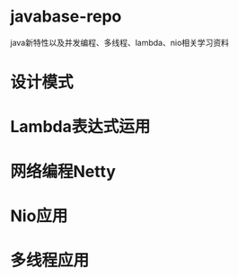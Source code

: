 # javabase-repo
java新特性以及并发编程、多线程、lambda、nio相关学习资料

# 设计模式

# Lambda表达式运用

# 网络编程Netty

# Nio应用

# 多线程应用